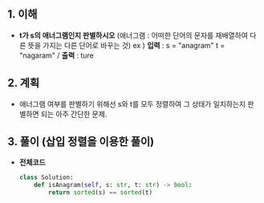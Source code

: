 ## 1. 이해
* __t가 s의 애너그램인지 판별하시오__ (애너그램 : 어떠한 단어의 문자를 재배열하여 다른 뜻을 가지는 다른 단어로 바꾸는 것)
ex ) __입력__ : s = "anagram"  t = "nagaram" / __출력__ : ture

## 2. 계획
* 애너그램 여부를 판별하기 위해선 s와 t를 모두 정렬하여 그 상태가 일치하는지 판별하면 되는 아주 간단한 문제.

## 3. 풀이 (삽입 정렬을 이용한 풀이)

* __전체코드__

    ```python
    class Solution:
        def isAnagram(self, s: str, t: str) -> bool:
            return sorted(s) == sorted(t)
    ```

    